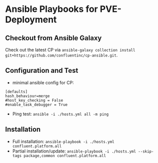 # Ansible Playbooks for PVE-Deployment

## Checkout from Ansible Galaxy
Check out the latest CP via `ansible-galaxy collection install git+https://github.com/confluentinc/cp-ansible.git`.

## Configuration and Test
* minimal ansible config for CP:
```
[defaults]
hash_behaviour=merge
#host_key_checking = False
#enable_task_debugger = True
```
* Ping test: `ansible -i ./hosts.yml all -m ping`

## Installation
* Full installation: `ansible-playbook -i ./hosts.yml confluent.platform.all`
* Partial installation/update: `ansible-playbook -i ./hosts.yml --skip-tags package,common confluent.platform.all`
